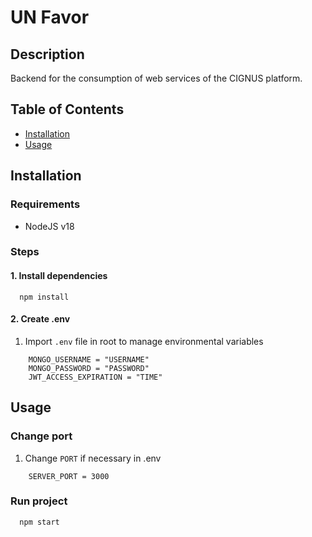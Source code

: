 # UN Favor

## Description

Backend for the consumption of web services of the CIGNUS platform.

## Table of Contents

- [Installation](#installation)
- [Usage](#usage)

## Installation
### Requirements

- NodeJS v18

### Steps

#### 1. Install dependencies

```
  npm install
```

#### 2. Create .env

1. Import `.env` file in root to manage environmental variables
```
    MONGO_USERNAME = "USERNAME"
    MONGO_PASSWORD = "PASSWORD"
    JWT_ACCESS_EXPIRATION = "TIME"
```

## Usage

### Change port

1. Change `PORT` if necessary in .env

```
    SERVER_PORT = 3000
```

### Run project

```
  npm start
```